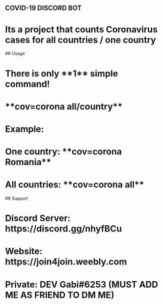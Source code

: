 ## COVID-19 DISCORD BOT
<h1> Its a project that counts Coronavirus cases for all countries / one country </h1>
## Usage
<h1>There is only **1** simple command!</h1>
<h1>**cov=corona all/country**</h1>
<h1>Example:</h1>
<h1>One country: **cov=corona Romania**</h1>
<h1>All countries: **cov=corona all**</h1>
## Support
<h1>Discord Server: https://discord.gg/nhyfBCu</h1>
<h1>Website: https://join4join.weebly.com</h1>
<h1>Private: DEV Gabi#6253 (MUST ADD ME AS FRIEND TO DM ME)</h1>
